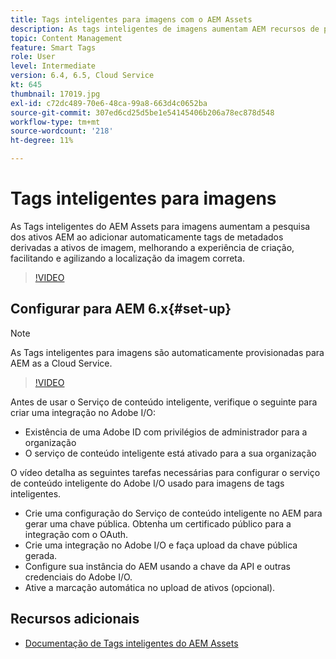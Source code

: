 ```yaml
---
title: Tags inteligentes para imagens com o AEM Assets
description: As tags inteligentes de imagens aumentam AEM recursos de pesquisa ao adicionar tags de metadados de forma automática e inteligente a ativos de imagem com base no conteúdo da imagem.
topic: Content Management
feature: Smart Tags
role: User
level: Intermediate
version: 6.4, 6.5, Cloud Service
kt: 645
thumbnail: 17019.jpg
exl-id: c72dc489-70e6-48ca-99a8-663d4c0652ba
source-git-commit: 307ed6cd25d5be1e54145406b206a78ec878d548
workflow-type: tm+mt
source-wordcount: '218'
ht-degree: 11%

---
```


# Tags inteligentes para imagens

As Tags inteligentes do AEM Assets para imagens aumentam a pesquisa dos ativos AEM ao adicionar automaticamente tags de metadados derivadas a ativos de imagem, melhorando a experiência de criação, facilitando e agilizando a localização da imagem correta.

>[!VIDEO](https://video.tv.adobe.com/v/17019/?quality=12&learn=on)

## Configurar para AEM 6.x{#set-up}

>[!NOTE]
> As Tags inteligentes para imagens são automaticamente provisionadas para AEM as a Cloud Service.

>[!VIDEO](https://video.tv.adobe.com/v/17023/?quality=12&learn=on)

Antes de usar o Serviço de conteúdo inteligente, verifique o seguinte para criar uma integração no Adobe I/O:

* Existência de uma Adobe ID com privilégios de administrador para a organização
* O serviço de conteúdo inteligente está ativado para a sua organização

O vídeo detalha as seguintes tarefas necessárias para configurar o serviço de conteúdo inteligente do Adobe I/O usado para imagens de tags inteligentes.

* Crie uma configuração do Serviço de conteúdo inteligente no AEM para gerar uma chave pública. Obtenha um certificado público para a integração com o OAuth.
* Crie uma integração no Adobe I/O e faça upload da chave pública gerada.
* Configure sua instância do AEM usando a chave da API e outras credenciais do Adobe I/O.
* Ative a marcação automática no upload de ativos (opcional).

## Recursos adicionais

* [Documentação de Tags inteligentes do AEM Assets](https://experienceleague.adobe.com/docs/experience-manager-cloud-service/assets/manage/smart-tags.html)
